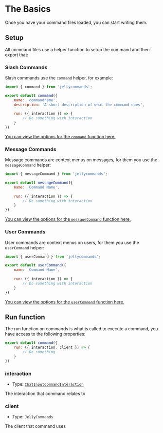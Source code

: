 # The Basics

Once you have your command files loaded, you can start writing them.

## Setup

All command files use a helper function to setup the command and then export that:

### Slash Commands

Slash commands use the `command` helper, for example:

```js
import { command } from 'jellycommands';

export default command({
    name: 'commandname',
    description: 'A short description of what the command does',
    
    run: ({ interaction }) => {
        // Do something with interaction
    }
})
```

[You can view the options for the `command` function here.](/api/commands#options)

### Message Commands

Message commands are context menus on messages, for them you use the `messageCommand` helper:

```js
import { messageCommand } from 'jellycommands';

export default messageCommand({
    name: 'Command Name',
    
    run: ({ interaction }) => {
        // Do something with interaction
    }
})
```

[You can view the options for the `messageCommand` function here.](/api/commands#core-options)

### User Commands

User commands are context menus on users, for them you use the `userCommand` helper:

```js
import { userCommand } from 'jellycommands';

export default userCommand({
    name: 'Command Name',
    
    run: ({ interaction }) => {
        // Do something with interaction
    }
})
```

[You can view the options for the `userCommand` function here.](/api/commands#core-options)

## Run function

The run function on commands is what is called to execute a command, you have access to the following properties:

```js
export default command({
    run: ({ interaction, client }) => {
        // Do something
    }
})
```

### interaction

- Type: [`ChatInputCommandInteraction`](https://discord.js.org/#/docs/discord.js/main/class/CommandInteractionOptionResolver)

The interaction that command relates to

### client

- Type: `JellyCommands`

The client that command uses
